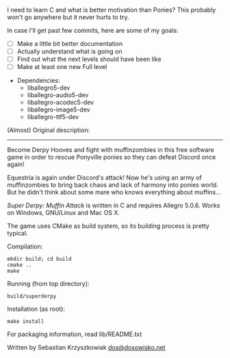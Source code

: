 I need to learn C and what is better motivation than Ponies? This probably won't go anywhere but it never hurts to try.

In case I'll get past few commits, here are some of my goals:

- [ ] Make a little bit better documentation
- [ ] Actually understand what is going on
- [ ] Find out what the next levels should have been like
- [ ] Make at least one new Full level

- Dependencies:
  - liballegro5-dev
  - liballegro-audio5-dev
  - liballegro-acodec5-dev
  - liballegro-image5-dev
  - liballegro-ttf5-dev

(Almost) Original description:

------------------------------------------------------------------------------------------------

Become Derpy Hooves and fight with muffinzombies in this free software game in order to rescue Ponyville ponies so they can defeat
Discord once again!

Equestria is again under Discord's attack! Now he's using an army of muffinzombies to bring back chaos and lack of harmony into
ponies world. But he didn't think about some mare who knows everything about muffins...

*Super Derpy: Muffin Attack* is written in C and requires Allegro 5.0.6. Works on Windows, GNU/Linux and Mac OS X.

The game uses CMake as build system, so its building process is pretty typical.

Compilation:

	mkdir build; cd build
	cmake ..
	make

Running (from top directory):

	build/superderpy

Installation (as root):

	make install

For packaging information, read lib/README.txt

Written by Sebastian Krzyszkowiak <dos@dosowisko.net>

